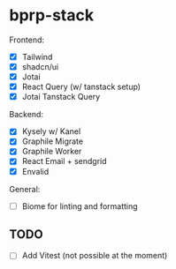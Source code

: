 # bprp-stack

Frontend:
- [x] Tailwind
- [x] shadcn/ui
- [x] Jotai
- [x] React Query (w/ tanstack setup)
- [x] Jotai Tanstack Query

Backend:
- [x] Kysely w/ Kanel
- [x] Graphile Migrate
- [x] Graphile Worker
- [x] React Email + sendgrid
- [x] Envalid

General:
- [ ] Biome for linting and formatting

## TODO

- [ ] Add Vitest (not possible at the moment)
